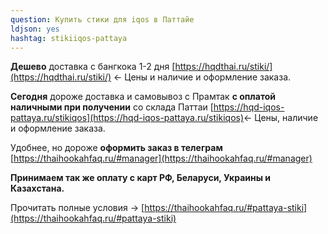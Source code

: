 ```yaml
---
question: Купить стики для iqos в Паттайе
ldjson: yes
hashtag: stikiiqos-pattaya
---
```


**Дешево** доставка с бангкока 1-2 дня [https://hqdthai.ru/stiki/](https://hqdthai.ru/stiki/) <- Цены и наличие и оформление заказа.

**Сегодня** дороже доставка и самовывоз с Прамтак **с оплатой наличными при получении** со склада Паттаи [https://hqd-iqos-pattaya.ru/stikiqos](https://hqd-iqos-pattaya.ru/stikiqos)<- Цены, наличие и оформление заказа.

Удобнее, но дороже **оформить заказ в телеграм** [https://thaihookahfaq.ru/#manager](https://thaihookahfaq.ru/#manager)

**Принимаем так же оплату с карт РФ, Беларуси, Украины и Казахстана.**

Прочитать полные условия -> [https://thaihookahfaq.ru/#pattaya-stiki](https://thaihookahfaq.ru/#pattaya-stiki)
